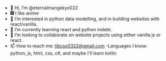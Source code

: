 - 👋 Hi, I’m @eternalmangekyo022
- 🎆 I like anime
- 👀 I’m interested in python data modelling, and in building websites with react/vanilla.
- 🌱 I’m currently learning react and python indebt.
- 💞️ I’m looking to collaborate on website projects using either vanilla js or react.
- 📫 How to reach me: tibcso0322@gmail.com
-Languages I know: python, js, html, css, c#, and maybe I'll learn kotlin

<!---
eternalmangekyo022/eternalmangekyo022 is a ✨ special ✨ repository because its `README.md` (this file) appears on your GitHub profile.
You can click the Preview link to take a look at your changes.
--->
